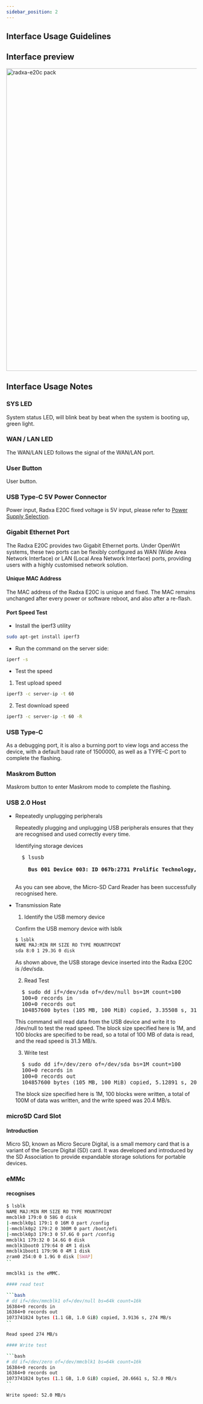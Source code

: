 ```yaml
---
sidebar_position: 2
---
```


## Interface Usage Guidelines

## Interface preview

<img src="/img/radxa-e20c/radxa-e20c-hardware-overview.webp" width="800" alt="radxa-e20c pack" />

## Interface Usage Notes

### SYS LED

System status LED, will blink beat by beat when the system is booting up, green light.

### WAN / LAN LED

The WAN/LAN LED follows the signal of the WAN/LAN port.

### User Button

User button.

### USB Type-C 5V Power Connector

Power input, Radxa E20C fixed voltage is 5V input, please refer to [Power Supply Selection](/rock2/e20c/getting-started/power-supply.md).

### Gigabit Ethernet Port

The Radxa E20C provides two Gigabit Ethernet ports. Under OpenWrt systems, these two ports can be flexibly configured as WAN (Wide Area Network Interface) or LAN (Local Area Network Interface) ports, providing users with a highly customised network solution.

#### Unique MAC Address

The MAC address of the Radxa E20C is unique and fixed. The MAC remains unchanged after every power or software reboot, and also after a re-flash.

#### Port Speed Test

- Install the iperf3 utility

```bash
sudo apt-get install iperf3
```

- Run the command on the server side:

```bash
iperf -s
```

- Test the speed

1. Test upload speed

```bash
iperf3 -c server-ip -t 60
```

2. Test download speed

```bash
iperf3 -c server-ip -t 60 -R
```

### USB Type-C

As a debugging port, it is also a burning port to view logs and access the device, with a default baud rate of 1500000, as well as a TYPE-C port to complete the flashing.

### Maskrom Button

Maskrom button to enter Maskrom mode to complete the flashing.

### USB 2.0 Host

- Repeatedly unplugging peripherals

  Repeatedly plugging and unplugging USB peripherals ensures that they are recognised and used correctly every time.

  Identifying storage devices

  <pre>
    $ lsusb
    <strong>
      Bus 001 Device 003: ID 067b:2731 Prolific Technology, Inc. USB SD Card Reader
    </strong>
  </pre>

  As you can see above, the Micro-SD Card Reader has been successfully recognised here.

- Transmission Rate

  1. Identify the USB memory device

  Confirm the USB memory device with lsblk

  ```bash
  $ lsblk
  NAME MAJ:MIN RM SIZE RO TYPE MOUNTPOINT
  sda 8:0 1 29.3G 0 disk
  ```

  As shown above, the USB storage device inserted into the Radxa E20C is /dev/sda.

  2. Read Test

  <pre>
    $ sudo dd if=/dev/sda of=/dev/null bs=1M count=100
    100+0 records in
    100+0 records out
    104857600 bytes (105 MB, 100 MiB) copied, 3.35508 s, 31.3 MB/s
  </pre>

  This command will read data from the USB device and write it to /dev/null to test the read speed. The block size specified here is 1M, and 100 blocks are specified to be read, so a total of 100 MB of data is read, and the read speed is 31.3 MB/s.

  3. Write test

  <pre>
    $ sudo dd if=/dev/zero of=/dev/sda bs=1M count=100
    100+0 records in
    100+0 records out
    104857600 bytes (105 MB, 100 MiB) copied, 5.12891 s, 20.4 MB/s
  </pre>

  The block size specified here is 1M, 100 blocks were written, a total of 100M of data was written, and the write speed was 20.4 MB/s.

### microSD Card Slot

#### Introduction

Micro SD, known as Micro Secure Digital, is a small memory card that is a variant of the Secure Digital (SD) card. It was developed and introduced by the SD Association to provide expandable storage solutions for portable devices.

### eMMc

#### recognises

````bash
$ lsblk
NAME MAJ:MIN RM SIZE RO TYPE MOUNTPOINT
mmcblk0 179:0 0 58G 0 disk
|-mmcblk0p1 179:1 0 16M 0 part /config
|-mmcblk0p2 179:2 0 300M 0 part /boot/efi
|-mmcblk0p3 179:3 0 57.6G 0 part /config
mmcblk1 179:32 0 14.6G 0 disk
mmcblk1boot0 179:64 0 4M 1 disk
mmcblk1boot1 179:96 0 4M 1 disk
zram0 254:0 0 1.9G 0 disk [SWAP]
``

mmcblk1 is the eMMC.

#### read test

```bash
# dd if=/dev/mmcblk1 of=/dev/null bs=64k count=16k
16384+0 records in
16384+0 records out
1073741824 bytes (1.1 GB, 1.0 GiB) copied, 3.9136 s, 274 MB/s
``

Read speed 274 MB/s

#### Write test

```bash
# dd if=/dev/zero of=/dev/mmcblk1 bs=64k count=16k
16384+0 records in
16384+0 records out
1073741824 bytes (1.1 GB, 1.0 GiB) copied, 20.6661 s, 52.0 MB/s
``

Write speed: 52.0 MB/s
````
